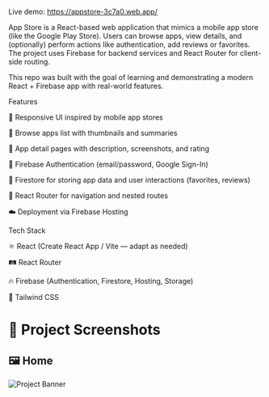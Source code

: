 Live demo: https://appstore-3c7a0.web.app/

App Store is a React-based web application that mimics a mobile app store (like the Google Play Store). Users can browse apps, view details, and (optionally) perform actions like authentication, add reviews or favorites. The project uses Firebase for backend services and React Router for client-side routing.

This repo was built with the goal of learning and demonstrating a modern React + Firebase app with real-world features.

Features

🎯 Responsive UI inspired by mobile app stores

📱 Browse apps list with thumbnails and summaries

📄 App detail pages with description, screenshots, and rating

🔐 Firebase Authentication (email/password, Google Sign-In)

💾 Firestore for storing app data and user interactions (favorites, reviews)

🔀 React Router for navigation and nested routes

☁️ Deployment via Firebase Hosting

Tech Stack

⚛️ React (Create React App / Vite — adapt as needed)

🛤️ React Router

🔥 Firebase (Authentication, Firestore, Hosting, Storage)

🎨 Tailwind CSS 


# 📸 Project Screenshots

## 🖼 Home
![Project Banner](https://i.ibb.co.com/JWn6Hy7L/Screenshot-2025-08-12-194349.png)



